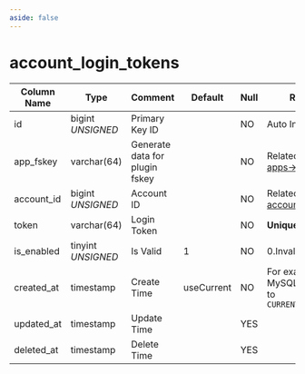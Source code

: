 ```yaml
---
aside: false
---
```


# account_login_tokens

| Column Name | Type | Comment | Default | Null | Remark |
| --- | --- | --- | --- | --- | --- |
| id | bigint *UNSIGNED* | Primary Key ID |  | NO | Auto Increment |
| app_fskey | varchar(64) | Generate data for plugin fskey |  | NO | Related field [apps->fskey](../apps/apps.md) |
| account_id | bigint *UNSIGNED* | Account ID |  | NO | Related field [accounts->id](accounts.md) |
| token | varchar(64) | Login Token |  | NO | **Unique** |
| is_enabled | tinyint *UNSIGNED* | Is Valid | 1 | NO | 0.Invalid / 1.Valid |
| created_at | timestamp | Create Time | useCurrent | NO | For example, MySQL defaults to `CURRENT_TIMESTAMP` |
| updated_at | timestamp | Update Time |  | YES |  |
| deleted_at | timestamp | Delete Time |  | YES |  |
